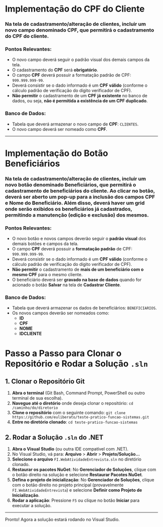 # Implementação do CPF do Cliente

### Na tela de cadastramento/alteração de clientes, incluir um novo campo denominado **CPF**, que permitirá o cadastramento do CPF do cliente.

### Pontos Relevantes:
- O novo campo deverá seguir o padrão visual dos demais campos da tela.
- O cadastramento do **CPF** será **obrigatório**.
- O campo **CPF** deverá possuir a formatação padrão de CPF: `999.999.999-99`.
- Deverá consistir se o dado informado é um **CPF válido** (conforme o cálculo padrão de verificação do dígito verificador de CPF).
- **Não permitir** o cadastramento de um **CPF já existente** no banco de dados, ou seja, **não é permitida a existência de um CPF duplicado**.

### Banco de Dados:
- Tabela que deverá armazenar o novo campo de **CPF**: `CLIENTES`.
- O novo campo deverá ser nomeado como **CPF**.

---

# Implementação do Botão Beneficiários

### Na tela de cadastramento/alteração de clientes, incluir um novo botão denominado **Beneficiários**, que permitirá o cadastramento de beneficiários do cliente. Ao clicar no botão, deverá ser aberto um **pop-up** para a inclusão dos campos **CPF** e **Nome do Beneficiário**. Além disso, deverá haver um **grid** onde serão exibidos os beneficiários já cadastrados, permitindo a manutenção (edição e exclusão) dos mesmos.

### Pontos Relevantes:
- O novo botão e novos campos deverão seguir o **padrão visual** dos demais botões e campos da tela.
- O campo **CPF** deverá possuir a **formatação padrão** de CPF: `999.999.999-99`.
- Deverá consistir se o dado informado é um **CPF válido** (conforme o cálculo padrão de verificação do dígito verificador de CPF).
- **Não permitir** o cadastramento de **mais de um beneficiário com o mesmo CPF** para o mesmo cliente.
- O beneficiário deverá ser **gravado na base de dados** quando for acionado o botão **Salvar** na tela de **Cadastrar Cliente**.

### Banco de Dados:
- Tabela que deverá armazenar os dados de beneficiários: `BENEFICIARIOS`.
- Os novos campos deverão ser nomeados como:
  - **ID**
  - **CPF**
  - **NOME**
  - **IDCLIENTE**

# Passo a Passo para Clonar o Repositório e Rodar a Solução `.sln`

## 1. Clonar o Repositório Git

1. **Abra o terminal** (Git Bash, Command Prompt, PowerShell ou outro terminal de sua escolha).
2. **Navegue até o diretório** onde deseja clonar o repositório:
   `cd /caminho/do/diretorio`
3. **Clone o repositório** com o seguinte comando:
   `git clone https://github.com/euliberato/teste-pratico-funcao-sistemas.git`
4. **Entre no diretório clonado**:
   `cd teste-pratico-funcao-sistemas`

## 2. Rodar a Solução `.sln` do .NET

1. **Abra o Visual Studio** (ou outra IDE compatível com .NET).
2. No Visual Studio, vá para:
   **Arquivo** > **Abrir** > **Projeto/Solução...**
3. **Selecione o arquivo** `FI.WebAtividadeEntrevista.sln` no diretório clonado.
4. **Restaurar os pacotes NuGet**:
   No **Gerenciador de Soluções**, clique com o botão direito na solução e selecione **Restaurar Pacotes NuGet**.
5. **Defina o projeto de inicialização**:
   No **Gerenciador de Soluções**, clique com o botão direito no projeto principal (provavelmente `FI.WebAtividadeEntrevista`) e selecione **Definir como Projeto de Inicialização**.
6. **Rodar a aplicação**:
   Pressione `F5` ou clique no botão **Iniciar** para executar a solução.

---

Pronto! Agora a solução estará rodando no Visual Studio.

